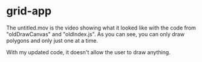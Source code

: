 # grid-app

The untitled.mov is the video showing what it looked like with the code from "oldDrawCanvas" and "oldIndex.js". As you can see, you can only draw polygons and only just one at a time. 

With my updated code, it doesn't allow the user to draw anything. 
